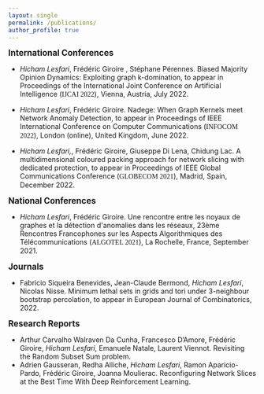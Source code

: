 ```yaml
---
layout: single
permalink: /publications/
author_profile: true
---
```


<span style="font-size:1.2em;">**International Conferences**</span>
* <em>Hicham Lesfari</em>, Frédéric Giroire , Stéphane Pérennes. <a>Biased Majority Opinion Dynamics: Exploiting graph k-domination</a>,
        to appear in Proceedings of the International Joint Conference on Artificial Intelligence
        (<span style="font-family: Georgia; ">IJCAI 2022</span>), Vienna, Austria, July 2022.

* <em>Hicham Lesfari</em>, Frédéric Giroire. <a>Nadege: When Graph Kernels meet Network Anomaly Detection</a>,
        to appear in Proceedings of IEEE International Conference on Computer Communications
        (<span style="font-family: Georgia; ">INFOCOM 2022</span>), London (online), United Kingdom, June 2022.
  
* <em>Hicham Lesfari,</em>, Frédéric Giroire, Giuseppe Di Lena, Chidung Lac. <a>A multidimensional coloured packing approach for network slicing with dedicated protection</a>,
        to appear in  Proceedings of IEEE Global Communications Conference
        (<span style="font-family: Georgia; ">GLOBECOM 2021</span>), Madrid, Spain, December 2022.
  
<span style="font-size:1.2em;">**National Conferences**</span>
* <em>Hicham Lesfari</em>, Frédéric Giroire. <a>Une rencontre entre les noyaux de graphes et la détection d'anomalies dans les réseaux</a>,
        23ème Rencontres Francophones sur les Aspects Algorithmiques des Télécommunications
        (<span style="font-family: Georgia; ">ALGOTEL 2021</span>), La Rochelle, France, September 2021.

<span style="font-size:1.2em;">**Journals**</span>
* Fabricio Siqueira Benevides, Jean-Claude Bermond, <em>Hicham Lesfari</em>, Nicolas Nisse. <a>Minimum lethal sets in grids and tori under 3-neighbour bootstrap percolation</a>,
        to appear in European Journal of Combinatorics, 2022.

<span style="font-size:1.2em;">**Research Reports**</span>
* Arthur Carvalho Walraven Da Cunha, Francesco D’Amore, Frédéric Giroire, <em>Hicham Lesfari</em>, Emanuele Natale, Laurent Viennot. <a>Revisiting the Random Subset Sum problem</a>.
* Adrien Gausseran, Redha Alliche, <em>Hicham Lesfari</em>, Ramon Aparicio-Pardo, Frédéric Giroire, Joanna Moulierac. <a>Reconfiguring Network
Slices at the Best Time With Deep Reinforcement Learning</a>.
